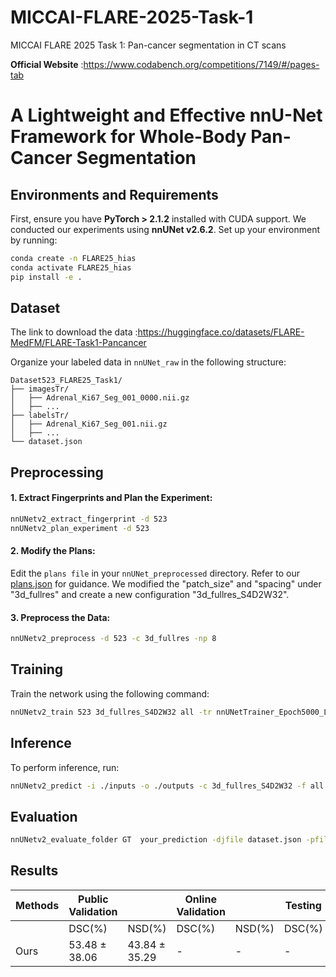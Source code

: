# MICCAI-FLARE-2025-Task-1

MICCAI FLARE 2025 Task 1: Pan-cancer segmentation in CT scans 

**Official Website** :https://www.codabench.org/competitions/7149/#/pages-tab

# A Lightweight and Effective nnU-Net Framework for Whole-Body Pan-Cancer Segmentation

## Environments and Requirements

First, ensure you have **PyTorch > 2.1.2** installed with CUDA support. We conducted our experiments using **nnUNet v2.6.2**. Set up your environment by running:

```bash
conda create -n FLARE25_hias
conda activate FLARE25_hias
pip install -e .
```

## Dataset

The link to download the data :https://huggingface.co/datasets/FLARE-MedFM/FLARE-Task1-Pancancer

Organize your labeled data in `nnUNet_raw` in the following structure:

```
Dataset523_FLARE25_Task1/
├── imagesTr/
│   ├── Adrenal_Ki67_Seg_001_0000.nii.gz
│   ├── ...
├── labelsTr/
│   ├── Adrenal_Ki67_Seg_001.nii.gz
│   ├── ...
└── dataset.json
```

## Preprocessing

#### 1.  Extract Fingerprints and Plan the Experiment:

```bash
nnUNetv2_extract_fingerprint -d 523
nnUNetv2_plan_experiment -d 523
```

#### 2. Modify the Plans:

Edit the `plans file` in your `nnUNet_preprocessed` directory. Refer to our [plans.json](https://github.com/zpy2223/MICCAI-FLARE-2025-Task-1/blob/main/nnUNet_results/Dataset523_train_all/nnUNetTrainer_Epoch5000_Lr1e3__nnUNetPlans__3d_fullres_S4D2W32/plans.json) for guidance. We modified the "patch_size" and "spacing" under  "3d_fullres" and create a new configuration "3d_fullres_S4D2W32".

#### 3. Preprocess the Data:

```bash
nnUNetv2_preprocess -d 523 -c 3d_fullres -np 8
```

## Training

Train the network using the following command:

```bash
nnUNetv2_train 523 3d_fullres_S4D2W32 all -tr nnUNetTrainer_Epoch5000_Lr1e3
```

## Inference

To perform inference, run:

```bash
nnUNetv2_predict -i ./inputs -o ./outputs -c 3d_fullres_S4D2W32 -f all -d 24 -tr nnUNetTrainer_Epoch5000_Lr1e3
```

## Evaluation

```bash
nnUNetv2_evaluate_folder GT  your_prediction -djfile dataset.json -pfile  plans.json
```

## Results

| Methods | Public Validation |               | Online Validation |        | Testing |        |
| ------- | ----------------- | ------------- | ----------------- | ------ | ------- | ------ |
|         | DSC(%)            | NSD(%)        | DSC(%)            | NSD(%) | DSC(%)  | NSD(%) |
| Ours    | 53.48 ± 38.06     | 43.84 ± 35.29 | -                 | -      | -       | -      |